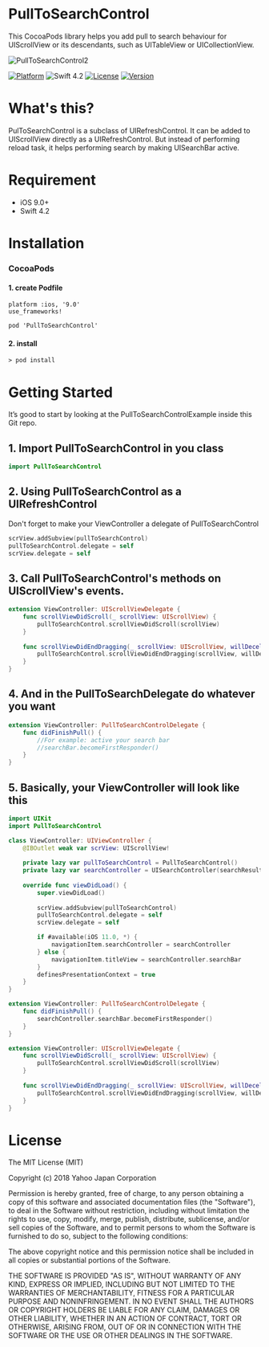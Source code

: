 # PullToSearchControl
This CocoaPods library helps you add pull to search behaviour for UIScrollView or its descendants, such as UITableView or UICollectionView.

![PullToSearchControl2](https://user-images.githubusercontent.com/992197/55276392-4dc70380-532e-11e9-9122-564938fa8e71.gif)

[![Platform](https://img.shields.io/cocoapods/p/UICollectionViewSplitLayout.svg?style=flat)](http://cocoapods.org/pods/UICollectionViewSplitLayout)
![Swift 4.2](https://img.shields.io/badge/Swift-4.2-orange.svg)
[![License](https://img.shields.io/cocoapods/l/UICollectionViewSplitLayout.svg?style=flat)](http://cocoapods.org/pods/UICollectionViewSplitLayout)
[![Version](https://img.shields.io/cocoapods/v/UICollectionViewSplitLayout.svg?style=flat)](http://cocoapods.org/pods/UICollectionViewSplitLayout)


# What's this?
PulToSearchControl is a subclass of UIRefreshControl. It can be added to UIScrollView directly as a UIRefreshControl. But instead of performing reload task, it helps performing search by making UISearchBar active.

# Requirement
+ iOS 9.0+
+ Swift 4.2

# Installation

### CocoaPods
#### 1. create Podfile
```ruby:Podfile
platform :ios, '9.0'
use_frameworks!

pod 'PullToSearchControl'
```

#### 2. install
```
> pod install
```

# Getting Started

It’s good to start by looking at the PullToSearchControlExample inside this Git repo.

## 1. Import PullToSearchControl in you class

```swift
import PullToSearchControl
```
## 2. Using PullToSearchControl as a UIRefreshControl
Don't forget to make your ViewController a delegate of PullToSearchControl

```swift
scrView.addSubview(pullToSearchControl)
pullToSearchControl.delegate = self
scrView.delegate = self
```


## 3. Call PullToSearchControl's methods on UIScrollView's events.
```swift
extension ViewController: UIScrollViewDelegate {
    func scrollViewDidScroll(_ scrollView: UIScrollView) {
        pullToSearchControl.scrollViewDidScroll(scrollView)
    }
    
    func scrollViewDidEndDragging(_ scrollView: UIScrollView, willDecelerate decelerate: Bool) {
        pullToSearchControl.scrollViewDidEndDragging(scrollView, willDecelerate: decelerate)
    }
}
```

## 4. And in the PullToSearchDelegate do whatever you want
```swift
extension ViewController: PullToSearchControlDelegate {
    func didFinishPull() {
        //For example: active your search bar
        //searchBar.becomeFirstResponder()
    }
}
```

## 5. Basically, your ViewController will look like this
```swift
import UIKit
import PullToSearchControl

class ViewController: UIViewController {
    @IBOutlet weak var scrView: UIScrollView!
    
    private lazy var pullToSearchControl = PullToSearchControl()
    private lazy var searchController = UISearchController(searchResultsController: nil)
    
    override func viewDidLoad() {
        super.viewDidLoad()
        
        scrView.addSubview(pullToSearchControl)
        pullToSearchControl.delegate = self
        scrView.delegate = self

        if #available(iOS 11.0, *) {
            navigationItem.searchController = searchController
        } else {
            navigationItem.titleView = searchController.searchBar
        }
        definesPresentationContext = true
    }
}

extension ViewController: PullToSearchControlDelegate {
    func didFinishPull() {
        searchController.searchBar.becomeFirstResponder()
    }
}

extension ViewController: UIScrollViewDelegate {
    func scrollViewDidScroll(_ scrollView: UIScrollView) {
        pullToSearchControl.scrollViewDidScroll(scrollView)
    }
    
    func scrollViewDidEndDragging(_ scrollView: UIScrollView, willDecelerate decelerate: Bool) {
        pullToSearchControl.scrollViewDidEndDragging(scrollView, willDecelerate: decelerate)
    }
}
```

# License

The MIT License (MIT)

Copyright (c) 2018 Yahoo Japan Corporation

Permission is hereby granted, free of charge, to any person obtaining a copy
of this software and associated documentation files (the "Software"), to deal
in the Software without restriction, including without limitation the rights
to use, copy, modify, merge, publish, distribute, sublicense, and/or sell
copies of the Software, and to permit persons to whom the Software is furnished
to do so, subject to the following conditions:

The above copyright notice and this permission notice shall be included in all
copies or substantial portions of the Software.

THE SOFTWARE IS PROVIDED "AS IS", WITHOUT WARRANTY OF ANY KIND, EXPRESS OR
IMPLIED, INCLUDING BUT NOT LIMITED TO THE WARRANTIES OF MERCHANTABILITY,
FITNESS FOR A PARTICULAR PURPOSE AND NONINFRINGEMENT. IN NO EVENT SHALL THE
AUTHORS OR COPYRIGHT HOLDERS BE LIABLE FOR ANY CLAIM, DAMAGES OR OTHER
LIABILITY, WHETHER IN AN ACTION OF CONTRACT, TORT OR OTHERWISE, ARISING FROM,
OUT OF OR IN CONNECTION WITH THE SOFTWARE OR THE USE OR OTHER DEALINGS IN
THE SOFTWARE.
